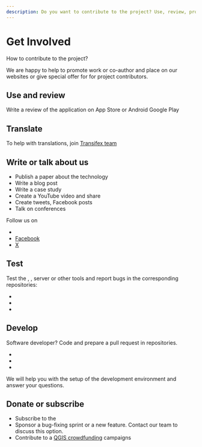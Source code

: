 ```yaml
---
description: Do you want to contribute to the project? Use, review, promote and subscribe to Mergin Maps or help with testing, translations or development.
---
```


# Get Involved

How to contribute to the project? 

We are happy to help to promote work or co-author and place on our websites or give special offer for <ServerCloudNameLink /> for project contributors.

<CommunityJoin />

## Use and review

Write a review of the application on App Store or Android Google Play

<AppDownload />

## Translate

To help with translations, join [<MainPlatformName /> Transifex team](https://www.transifex.com/lutra-consulting/mergin-maps-mobile/)

## Write or talk about us 
 
 - Publish a paper about the technology
 - Write a blog post 
 - Write a case study 
 - Create a YouTube video and share
 - Create tweets, Facebook posts 
 - Talk on conferences

 Follow us on 

- [<NoSpellcheck id="LinkedIn" />](https://www.linkedin.com/company/mergin-maps/)
- [Facebook](https://www.facebook.com/lutraconsulting)
- [X](https://x.com/lutraconsulting)

## Test

Test the <MobileAppNameShort />, <QGISPluginNameShort />, server or other tools and report bugs in the corresponding <GitHubRepo id="MerginMaps/" desc="Mergin Maps" /> repositories:
- <GitHubRepo id="MerginMaps/mobile/issues" desc="Mergin Maps mobile app" />
- <GitHubRepo id="MerginMaps/server/issues" desc="Mergin Maps server" />
- <GitHubRepo id="MerginMaps/qgis-plugin/issues" desc="Mergin Maps QGIS Plugin" />

## Develop

Software developer? Code and prepare a pull request in <GitHubRepo id="MerginMaps/" desc="Mergin Maps" /> repositories.
- <GitHubRepo id="MerginMaps/mobile/issues" desc="Mergin Maps mobile app" />
- <GitHubRepo id="MerginMaps/server/issues" desc="Mergin Maps server" />
- <GitHubRepo id="MerginMaps/qgis-plugin/issues" desc="Mergin Maps QGIS Plugin" />

We will help you with the setup of the development environment and answer your questions.

## Donate or subscribe

- Subscribe to the <MainPlatformNameLink />
- Sponsor a bug-fixing sprint or a new feature. Contact our <MerginMapsEmail id="sales" desc="sales team" /> team to discuss this option.
- Contribute to a [QGIS crowdfunding](https://www.lutraconsulting.co.uk/crowdfunding) campaigns
